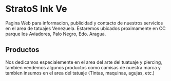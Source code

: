 # StratoS Ink Ve

Pagina Web para informacion, publicidad y contacto de nuestros servicios en el area de tatuajes Venezuela.
Estaremos ubicados proximamente en CC parque los Aviadores, Palo Negro, Edo. Aragua.

## Productos

Nos dedicamos especialemente en el area del arte del tuatuaje y piercing, tambien vendemos algunos productos como camisas
de nuestra marca y tambien insumos en el area del tatuaje (Tintas, maquinas, agujas, etc.)
